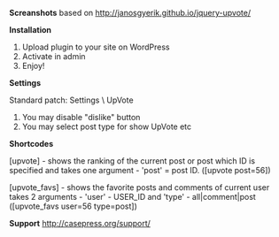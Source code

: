 **Screanshots**
based on http://janosgyerik.github.io/jquery-upvote/

**Installation**

1. Upload plugin to your site on WordPress
2. Activate in admin
3. Enjoy!


**Settings**

Standard patch: Settings \ UpVote
1. You may disable "dislike" button
2. You may select post type for show UpVote
etc

**Shortcodes**

[upvote] - shows the ranking of the current post or post which ID is specified and takes one argument - 'post' = post ID. ([upvote post=56])

[upvote_favs] - shows the favorite posts and comments of current user
takes 2 arguments - 'user' - USER_ID and 'type' - all|comment|post ([upvote_favs user=56 type=post])

**Support**
http://casepress.org/support/
